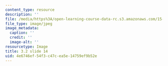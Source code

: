 ```yaml
---
content_type: resource
description: ''
file: /media/https%3A/open-learning-course-data-rc.s3.amazonaws.com/15-s21-nuts-and-bolts-of-business-plans-january-iap-2014/4e6746ef54f3c47cea5e14759ef9b52e_Slide14.JPG
file_type: image/jpeg
image_metadata:
  caption: ''
  credit: ''
  image-alt: ''
resourcetype: Image
title: 3.2 slide 14
uid: 4e6746ef-54f3-c47c-ea5e-14759ef9b52e
---
```

